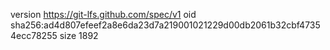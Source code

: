 version https://git-lfs.github.com/spec/v1
oid sha256:ad4d807efeef2a8e6da23d7a219001021229d00db2061b32cbf47354ecc78255
size 1892
